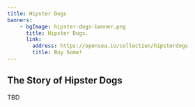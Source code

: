 ```yaml
---
title: Hipster Dogs
banners: 
    - bgImage: hipster-dogs-banner.png
      title: Hipster Dogs.
      link:
        address: https://opensea.io/collection/hipsterdogs
        title: Buy Some!
---
```


## The Story of Hipster Dogs

TBD
